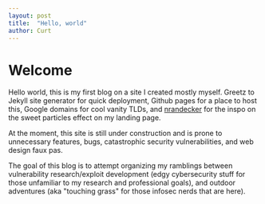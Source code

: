 ```yaml
---
layout: post
title:  "Hello, world"
author: Curt
---
```


# Welcome

Hello world, this is my first blog on a site I created mostly myself. Greetz to Jekyll site generator for quick deployment, Github pages for a place to host this, Google domains for cool vanity TLDs, and [nrandecker](https://github.com/nrandecker/particle) for the inspo on the sweet particles effect on my landing page.

At the moment, this site is still under construction and is prone to unnecessary features, bugs, catastrophic security vulnerabilities, and web design faux pas. 

The goal of this blog is to attempt organizing my ramblings between vulnerability research/exploit development (edgy cybersecurity stuff for those unfamiliar to my research and professional goals), and outdoor adventures (aka "touching grass" for those infosec nerds that are here).
